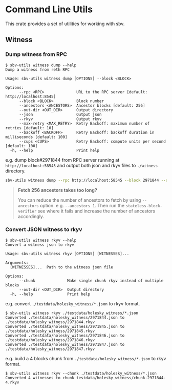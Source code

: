 # Command Line Utils

This crate provides a set of utilities for working with sbv.

## Witness

### Dump witness from RPC

```
$ sbv-utils witness dump --help
Dump a witness from reth RPC

Usage: sbv-utils witness dump [OPTIONS] --block <BLOCK>

Options:
      --rpc <RPC>              URL to the RPC server [default: http://localhost:8545]
      --block <BLOCK>          Block number
      --ancestors <ANCESTORS>  Ancestor blocks [default: 256]
      --out-dir <OUT_DIR>      Output directory
      --json                   Output json
      --rkyv                   Output rkyv
      --max-retry <MAX_RETRY>  Retry Backoff: maximum number of retries [default: 10]
      --backoff <BACKOFF>      Retry Backoff: backoff duration in milliseconds [default: 100]
      --cups <CUPS>            Retry Backoff: compute units per second [default: 100]
  -h, --help                   Print help
```

e.g. dump block#2971844 from RPC server running at `http://localhost:58545` and output both json and rkyv files to `./witness` directory.
```sh
sbv-utils witness dump --rpc http://localhost:58545 --block 2971844 --out-dir ./witness --json --rkyv
```

> **Fetch 256 ancestors takes too long?**
> 
> You can reduce the number of ancestors to fetch by using `--ancestors` option. e.g. `--ancestors 1`.
> Then run the `stateless-block-verifier` see where it fails and increase the number of ancestors accordingly.

### Convert JSON witness to rkyv

```
$ sbv-utils witness rkyv --help
Convert a witness json to rkyv

Usage: sbv-utils witness rkyv [OPTIONS] [WITNESSES]...

Arguments:
  [WITNESSES]...  Path to the witness json file

Options:
      --chunk              Make single chunk rkyv instead of multiple blocks
      --out-dir <OUT_DIR>  Output directory
  -h, --help               Print help
```

e.g. convert `./testdata/holesky_witness/*.json` to rkyv format.
```
$ sbv-utils witness rkyv ./testdata/holesky_witness/*.json
Converted ./testdata/holesky_witness/2971844.json to ./testdata/holesky_witness/2971844.rkyv
Converted ./testdata/holesky_witness/2971845.json to ./testdata/holesky_witness/2971845.rkyv
Converted ./testdata/holesky_witness/2971846.json to ./testdata/holesky_witness/2971846.rkyv
Converted ./testdata/holesky_witness/2971847.json to ./testdata/holesky_witness/2971847.rkyv
```

e.g. build a 4 blocks chunk from `./testdata/holesky_witness/*.json` to rkyv format.
```
$ sbv-utils witness rkyv --chunk ./testdata/holesky_witness/*.json
Converted 4 witnesses to chunk testdata/holesky_witness/chunk-2971844-4.rkyv
```
